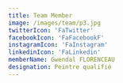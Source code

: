 ```yaml
---
title: Team Member
image: /images/team/p3.jpg
twitterIcon: 'FaTwitter'
facebookIcon: 'FaFacebookF'
instagramIcon: 'FaInstagram'
linkedinIcon: 'FaLinkedin'
memberName: Gwendal FLORENCEAU
designation: Peintre qualifié
---
```

